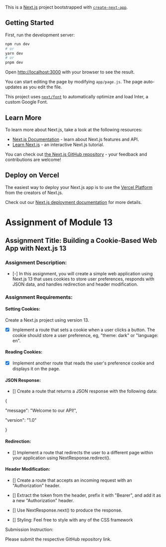 This is a [Next.js](https://nextjs.org/) project bootstrapped with [`create-next-app`](https://github.com/vercel/next.js/tree/canary/packages/create-next-app).

## Getting Started

First, run the development server:

```bash
npm run dev
# or
yarn dev
# or
pnpm dev
```

Open [http://localhost:3000](http://localhost:3000) with your browser to see the result.

You can start editing the page by modifying `app/page.js`. The page auto-updates as you edit the file.

This project uses [`next/font`](https://nextjs.org/docs/basic-features/font-optimization) to automatically optimize and load Inter, a custom Google Font.

## Learn More

To learn more about Next.js, take a look at the following resources:

- [Next.js Documentation](https://nextjs.org/docs) - learn about Next.js features and API.
- [Learn Next.js](https://nextjs.org/learn) - an interactive Next.js tutorial.

You can check out [the Next.js GitHub repository](https://github.com/vercel/next.js/) - your feedback and contributions are welcome!

## Deploy on Vercel

The easiest way to deploy your Next.js app is to use the [Vercel Platform](https://vercel.com/new?utm_medium=default-template&filter=next.js&utm_source=create-next-app&utm_campaign=create-next-app-readme) from the creators of Next.js.

Check out our [Next.js deployment documentation](https://nextjs.org/docs/deployment) for more details.

# Assignment of Module 13

## Assignment Title: Building a Cookie-Based Web App with Next.js 13

### Assignment Description:

- [-] In this assignment, you will create a simple web application using Next.js 13 that uses cookies to store user preferences, responds with JSON data, and handles redirection and header modification.

### Assignment Requirements:

#### Setting Cookies:

Create a Next.js project using version 13.

- [x] Implement a route that sets a cookie when a user clicks a button. The cookie should store a user preference, eg, "theme: dark" or "language: en".

#### Reading Cookies:

- [x] Implement another route that reads the user's preference cookie and displays it on the page.

#### JSON Response:

- [] Create a route that returns a JSON response with the following data:

{

"message": "Welcome to our API!",

"version": "1.0"

}

#### Redirection:

- [] Implement a route that redirects the user to a different page within your application using NextResponse.redirect().

#### Header Modification:

- [] Create a route that accepts an incoming request with an "Authorization" header.

- [] Extract the token from the header, prefix it with "Bearer", and add it as a new "Authorization" header.

- [] Use NextResponse.next() to produce the response.

- [] Styling: Feel free to style with any of the CSS framework

Submission Instruction:

Please submit the respective GitHub repository link.

